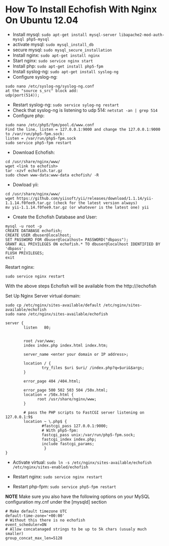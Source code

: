 # How To Install Echofish With Nginx On Ubuntu 12.04 
 * Install mysql: `sudo apt-get install mysql-server libapache2-mod-auth-mysql php5-mysql`
 * activate mysql: `sudo mysql_install_db`
 * secure mysql: `sudo mysql_secure_installation`
 * Install nginx: `sudo apt-get install nginx`
 * Start nginx: `sudo service nginx start`
 * Install php: `sudo apt-get install php5-fpm`
 * Install syslog-ng: `sudo apt-get install syslog-ng`
 * Configure syslog-ng:

```
sudo nano /etc/syslog-ng/syslog-ng.conf
at the "source s_src" block add:
udp(port(514));   
```
 * Restart syslog-ng: `sudo service sylog-ng restart`
 * Check that syslog-ng is listening to udp 514: `netstat -an | grep 514`
 * Configure php:

```
sudo nano /etc/php5/fpm/pool.d/www.conf
Find the line, listen = 127.0.0.1:9000 and change the 127.0.0.1:9000 to /var/run/php5-fpm.sock:
listen = /var/run/php5-fpm.sock
sudo service php5-fpm restart
```
 * Download Echofish: 

```
cd /usr/share/nginx/www/
wget <link to echofish>
tar -xzvf echofish.tar.gz
sudo chown www-data:www-data echofish/ -R
```
 * Dowload yii: 

```
cd /usr/share/nginx/www/
wget https://github.com/yiisoft/yii/releases/download/1.1.14/yii-1.1.14.f0fee9.tar.gz (check for the latest version always)
mv yii-1.1.14.f0fee9.tar.gz (or whatever is the latest one) yii
```
 * Create the Echofish Database and User:

```
mysql -u root -p
CREATE DATABASE echofish;
CREATE USER dbuser@localhost;
SET PASSWORD FOR dbuser@localhost= PASSWORD("dbpass");
GRANT ALL PRIVILEGES ON echofish.* TO dbuser@localhost IDENTIFIED BY 'dbpass';
FLUSH PRIVILEGES;
exit
```

Restart nginx:

```
sudo service nginx restart
```

With the above steps Echofish will be available from the http://<ip address>/echofish

Set Up Nginx Server virtual domain:

```
sudo cp /etc/nginx/sites-available/default /etc/nginx/sites-available/echofish
sudo nano /etc/nginx/sites-available/echofish

server {
        listen   80;


        root /var/www;
        index index.php index.html index.htm;

        server_name <enter your domain or IP address>;

        location / {
                try_files $uri $uri/ /index.php?q=$uri&$args;
        }

        error_page 404 /404.html;

        error_page 500 502 503 504 /50x.html;
        location = /50x.html {
              root /usr/share/nginx/www;
        }

        # pass the PHP scripts to FastCGI server listening on 127.0.0.1:9$
        location ~ \.php$ {
                #fastcgi_pass 127.0.0.1:9000;
                # With php5-fpm:
                fastcgi_pass unix:/var/run/php5-fpm.sock;
                fastcgi_index index.php;
                include fastcgi_params;
                 }
}
```

 * Activate virtual: `sudo ln -s /etc/nginx/sites-available/echofish /etc/nginx/sites-enabled/echofish`

 * Restart nginx: `sudo service nginx restart`
 * Restart php-fpm: `sudo service php5-fpm restart`


**NOTE** Make sure you also have the following options on your MySQL configuration my.cnf under the [mysqld] section

```
# Make default timezone UTC
default-time-zone='+00:00'
# Without this there is no echofish
event_scheduler=ON
# Allow concatanaged strings to be up to 5k chars (usualy much smaller)
group_concat_max_len=5128
```



